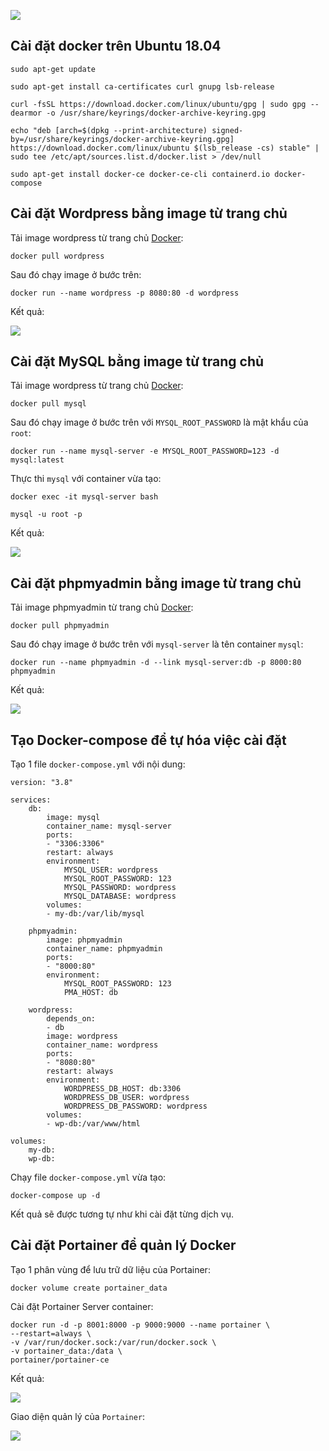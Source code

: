 ![](https://i.imgur.com/1zrXQ7O.png)
## Cài đặt docker trên Ubuntu 18.04

    sudo apt-get update
>
    sudo apt-get install ca-certificates curl gnupg lsb-release
>
    curl -fsSL https://download.docker.com/linux/ubuntu/gpg | sudo gpg --dearmor -o /usr/share/keyrings/docker-archive-keyring.gpg
>
    echo "deb [arch=$(dpkg --print-architecture) signed-by=/usr/share/keyrings/docker-archive-keyring.gpg] https://download.docker.com/linux/ubuntu $(lsb_release -cs) stable" | sudo tee /etc/apt/sources.list.d/docker.list > /dev/null
>
    sudo apt-get install docker-ce docker-ce-cli containerd.io docker-compose

## Cài đặt Wordpress bằng image từ trang chủ

Tải image wordpress từ trang chủ [Docker](http://https://hub.docker.com):

    docker pull wordpress

Sau đó chạy image ở bước trên:

    docker run --name wordpress -p 8080:80 -d wordpress

Kết quả:

![](https://i.imgur.com/SRWE1IP.png)

## Cài đặt MySQL bằng image từ trang chủ

Tải image wordpress từ trang chủ [Docker](http://https://hub.docker.com):

    docker pull mysql

Sau đó chạy image ở bước trên với `MYSQL_ROOT_PASSWORD` là mật khẩu của `root`:

    docker run --name mysql-server -e MYSQL_ROOT_PASSWORD=123 -d mysql:latest

Thực thi `mysql` với container vừa tạo:

    docker exec -it mysql-server bash
>
    mysql -u root -p

Kết quả:

![](https://i.imgur.com/3qtwmY9.png)

## Cài đặt phpmyadmin bằng image từ trang chủ

Tải image phpmyadmin từ trang chủ [Docker](http://https://hub.docker.com):

    docker pull phpmyadmin

Sau đó chạy image ở bước trên với `mysql-server` là tên container `mysql`:

    docker run --name phpmyadmin -d --link mysql-server:db -p 8000:80 phpmyadmin

Kết quả:

![](https://i.imgur.com/v3ZLYj8.png)

## Tạo Docker-compose để tự hóa việc cài đặt

Tạo 1 file `docker-compose.yml` với nội dung:

    version: "3.8"

    services:
        db:
            image: mysql
            container_name: mysql-server
            ports:
            - "3306:3306"
            restart: always
            environment:
                MYSQL_USER: wordpress
                MYSQL_ROOT_PASSWORD: 123
                MYSQL_PASSWORD: wordpress
                MYSQL_DATABASE: wordpress
            volumes:
            - my-db:/var/lib/mysql
        
        phpmyadmin:
            image: phpmyadmin
            container_name: phpmyadmin
            ports:
            - "8000:80"
            environment:
                MYSQL_ROOT_PASSWORD: 123
                PMA_HOST: db 
        
        wordpress:
            depends_on:
            - db
            image: wordpress
            container_name: wordpress
            ports:
            - "8080:80"
            restart: always
            environment:
                WORDPRESS_DB_HOST: db:3306
                WORDPRESS_DB_USER: wordpress
                WORDPRESS_DB_PASSWORD: wordpress
            volumes:
            - wp-db:/var/www/html

    volumes: 
        my-db:
        wp-db:

Chạy file `docker-compose.yml` vừa tạo:

    docker-compose up -d

Kết quả sẽ được tương tự như khi cài đặt từng dịch vụ.

## Cài đặt Portainer để quản lý Docker

Tạo 1 phân vùng để lưu trữ dữ liệu của Portainer:

    docker volume create portainer_data

Cài đặt Portainer Server container:

    docker run -d -p 8001:8000 -p 9000:9000 --name portainer \
    --restart=always \
    -v /var/run/docker.sock:/var/run/docker.sock \
    -v portainer_data:/data \
    portainer/portainer-ce

Kết quả:

![](https://i.imgur.com/OvzZvzm.png)

Giao diện quản lý của `Portainer`:

![](https://i.imgur.com/XVpN40G.png)
